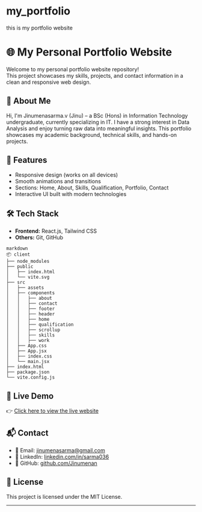 # my_portfolio
this is my portfolio website 

# 🌐 My Personal Portfolio Website

Welcome to my personal portfolio website repository!  
This project showcases my skills, projects, and contact information in a clean and responsive web design.

## 📌 About Me

Hi, I'm Jinumenasarma.v (Jinu) – a BSc (Hons) in Information Technology undergraduate, currently specializing in IT.
I have a strong interest in Data Analysis and enjoy turning raw data into meaningful insights.
This portfolio showcases my academic background, technical skills, and hands-on projects.

## 🚀 Features

- Responsive design (works on all devices)
- Smooth animations and transitions
- Sections: Home, About, Skills, Qualification, Portfolio, Contact
- Interactive UI built with modern technologies

## 🛠️ Tech Stack

- **Frontend:** React.js, Tailwind CSS 
- **Others:** Git, GitHub
```
markdown
📦 client
├── node_modules
├── public
│   ├── index.html
│   └── vite.svg
├── src
│   ├── assets
│   ├── components
│   │   ├── about
│   │   ├── contact
│   │   ├── footer
│   │   ├── header
│   │   ├── home
│   │   ├── qualification
│   │   ├── scrollup
│   │   ├── skills
│   │   ├── work
│   ├── App.css
│   ├── App.jsx
│   ├── index.css
│   └── main.jsx
├── index.html
├── package.json
└── vite.config.js
```


## 📸 Live Demo

👉 [Click here to view the live website](https://your-portfolio-link.com)

## 📬 Contact

- 📧 Email: jinumenasarma@gmail.com
- 🔗 LinkedIn: [linkedin.com/in/sarma036](https://www.linkedin.com/in/sarma036/)
- 🐙 GitHub: [github.com/Jinumenan](https://github.com/Jinumenan)

## 📄 License

This project is licensed under the MIT License.

---
